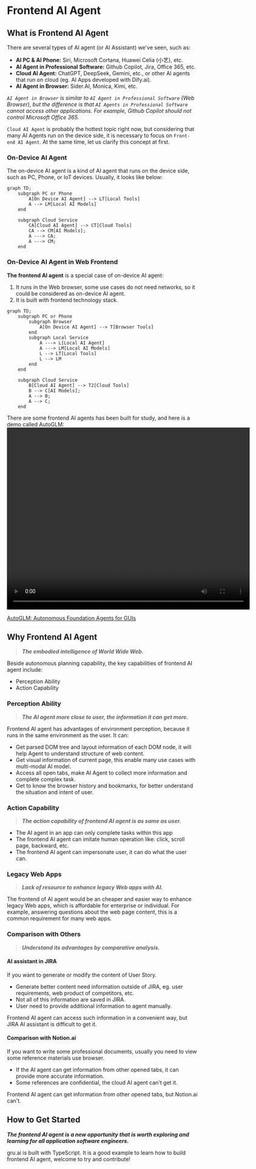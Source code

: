 # Frontend AI Agent 

## What is Frontend AI Agent
There are several types of AI agent (or AI Assistant) we've seen, such as:
 * **AI PC & AI Phone:** Siri, Microsoft Cortana, Huawei Celia (小艺), etc.
 * **AI Agent in Professional Software:** Github Copilot, Jira, Office 365, etc.
 * **Cloud AI Agent:** ChatGPT, DeepSeek, Gemini, etc., or other AI agents that run on cloud (eg. AI Apps developed with Dify.ai).
 * **AI Agent in Browser:** Sider.AI, Monica, Kimi, etc. 

*`AI Agent in Browser` is similar to `AI Agent in Professional Software` (Web Browser), but the difference is that `AI Agents in Professional Software` cannot access other applications. For example, Github Copilot should not control Microsoft Office 365.*

`Cloud AI Agent` is probably the hottest topic right now, but considering that many AI Agents run on the device side, it is necessary to focus on `Front-end AI Agent`. At the same time, let us clarify this concept at first.

### On-Device AI Agent
The on-device AI agent is a kind of AI agent that runs on the device side, such as PC, Phone, or IoT devices. Usually, it looks like below:
```mermaid
graph TD;
    subgraph PC or Phone
        A[On Device AI Agent] --> LT[Local Tools]
        A --> LM[Local AI Models]
    end
    
    subgraph Cloud Service
        CA[Cloud AI Agent] --> CT[Cloud Tools]
        CA --> CM[AI Models];
        A ---> CA;
        A ---> CM;
    end
```

### On-Device AI Agent in Web Frontend
**The frontend AI agent** is a special case of on-device AI agent:
1. It runs in the Web browser, some use cases do not need networks, so it could be considered as on-device AI agent.
2. It is built with frontend technology stack.

```mermaid
graph TD;
    subgraph PC or Phone
        subgraph Browser
            A[On Device AI Agent] --> T[Browser Tools]    
        end
        subgraph Local Service
            A ---> L[Local AI Agent]
            A ---> LM[Local AI Models]
            L --> LT[Local Tools]
            L --> LM
        end
    end
    
    subgraph Cloud Service
        B[Cloud AI Agent] --> T2[Cloud Tools]
        B --> C[AI Models];
        A --> B;
        A --> C;
    end
```

There are some frontend AI agents has been built for study, and here is a demo called AutoGLM:
<video width="640" height="480" controls="">
    <source src="https://xiao9905.github.io/AutoGLM/static/videos/web_overall_video.mp4" type="video/mp4">
</video>

[AutoGLM: Autonomous Foundation Agents for GUIs](https://xiao9905.github.io/AutoGLM/)

## Why Frontend AI Agent
> ***The embodied intelligence of World Wide Web.***

Beside autonomous planning capability, the key capabilities of frontend AI agent include:
* Perception Ability
* Action Capability

### Perception Ability
> ***The AI agent more close to user, the information it can get more.***

Frontend AI agent has advantages of environment perception, because it runs in the same environment as the user. It can:
* Get parsed DOM tree and layout information of each DOM node, it will help Agent to understand structure of web content.
* Get visual information of current page, this enable many use cases with multi-modal AI model.
* Access all open tabs, make AI Agent to collect more information and complete complex task.
* Get to know the browser history and bookmarks, for better understand the situation and intent of user.

### Action Capability
> ***The action capability of frontend AI agent is as same as user.***
* The AI agent in an app can only complete tasks within this app
* The frontend AI agent can imitate human operation like: click, scroll page, backward, etc.
* The frontend AI agent can impersonate user, it can do what the user can.

### Legacy Web Apps
> ***Lack of resource to enhance legacy Web apps with AI.***

The frontend of AI agent would be an cheaper and easier way to enhance legacy Web apps, which is affordable for enterprise or individual. For example, answering questions about the web page content, this is a common requirement for many web apps. 

### Comparison with Others
> ***Understand its advantages by comparative analysis.***

#### AI assistant in JIRA
If you want to generate or modify the content of User Story.
* Generate better content need information outside of JIRA, eg. user requirements, web product of competitors, etc.
* Not all of this information are saved in JIRA.
* User need to provide additional information to agent manually.

Frontend AI agent can access such information in a convenient way, but JIRA AI assistant is difficult to get it.

#### Comparison with Notion.ai
If you want to write some professional documents, usually you need to view some reference materials use browser.
* If the AI agent can get information from other opened tabs, it can provide more accurate information.
* Some references are confidential, the cloud AI agent can't get it. 

Frontend AI agent can get information from other opened tabs, but Notion.ai can't.

## How to Get Started
***The frontend AI agent is a new opportunity that is worth exploring and learning for all application software engineers.***

gru.ai is built with TypeScript. It is a good example to learn how to build frontend AI agent, welcome to try and contribute!


